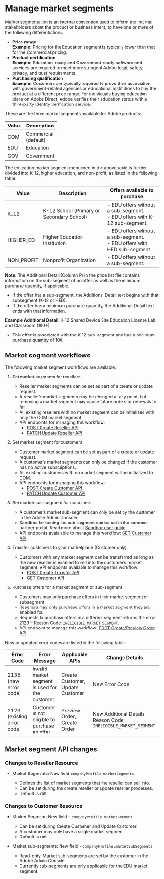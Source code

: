 # Manage market segments

Market segmentation is an internal convention used to inform the internal stakeholders about the product or business intent, to have one or more of the following differentiations:

- **Price range** <br />**Example**: Pricing for the Education segment is typically lower than that for the Commercial pricing.
- **Product certification** <br /> **Example**: Education-ready and Government-ready software and services are required to meet more stringent Adobe legal, safety, privacy, and trust requirements.
- **Purchasing qualification** <br />
    **Example:** Customers are typically required to prove their association with government-related agencies or educational institutions to buy the product at a different price range. For individuals buying education plans on Adobe Direct, Adobe verifies their education status with a third-party identity verification service.

These are the three market segments available for Adobe products:

| Value | Description                 |
|-------|-----------------------------|
| COM   | Commercial <br /> (default) |
| EDU   | Education                   |
| GOV   | Government                  |

The education market segment mentioned in the above table is further divided into K-12, higher education, and non-profit, as listed in the following table:

| Value      | Description                               | Offers available to purchase                                                    |
|------------|-------------------------------------------|---------------------------------------------------------------------------------|
| K_12       | K-12 School (Primary or Secondary School) | - EDU offers without a sub-segment.  <br /> - EDU offers with K-12 sub-segment. |
| HIGHER_ED  | Higher Education Institution              | - EDU offers without a sub-segment. <br /> - EDU offers with HED sub-segment.   |
| NON_PROFIT | Nonprofit Organization                    | - EDU offers without a sub-segment.                                             |

**Note:** The Additional Detail (Column P) in the price list file contains information on the sub-segment of an offer as well as the minimum purchase quantity, if applicable.

- If the offer has a sub-segment, the Additional Detail text begins with that subsegment (K-12 or HED).
- If the offer has a minimum purchase quantity, the Additional Detail text ends with that information.

**Example Additional Detail**: K-12 Shared Device Site Education License Lab and Classroom (100+)

- This offer is associated with the K-12 sub-segment and has a minimum purchase quantity of 100.

## Market segment workflows

The following market segment workflows are available:

1. Set market segments for resellers

   - Reseller market segments can be set as part of a create or update request.
   - A reseller’s market segments may be changed at any point, but removing a market segment may cause future orders or renewals to fail.
   - All existing resellers with no market segment can be initialized with only the COM market segment.
   - API endpoints for managing this workflow:
     - [POST Create Reseller API](../reseller_account/create_reseller_account.md)
     - [PATCH Update Reseller API](../reseller_account/update_reseller_account.md)

2. Set market segment for customers

   - Customer market segment can be set as part of a create or update request.
   - A customer’s market segments can only be changed if the customer has no active subscriptions.
   - All existing customers with no market segment will be initialized to COM.
   - API endpoints for managing this workflow:
     - [POST Create Customer API](./create_customer_account.md)
     - [PATCH Update Customer API](./update_customer_account.md)

3. Set market sub-segment for customers

   - A customer’s market sub-segment can only be set by the customer in the Adobe Admin Console.
   - Sandbox for testing the sub-segment can be set in the sandbox partner portal. Read more about [Sandbox user guide](../../technical-assets/index.md).
   - API endpoints avaialable to manage this workflow: [GET Customer API](./get_customer_account.md).

4. Transfer customers to your marketplace (Customer only)

   - Customers with any market segment can be transferred as long as the new reseller is enabled to sell into the customer’s market segment. API endpoints available to manage this workflow:
     - [POST Create Transfer API](../reseller_change/commit_transfer.md)
     - [GET Customer API](./get_customer_account.md)

5. Purchase  offers for a market segment or sub-segment

   - Customers may only purchase offers in their market segment or subsegment.
   - Resellers may only purchase offers in a market segment they are enabled for.
   - Requests to purchase offers in a different segment returns the  error 2129 – Reason Code: `INELIGIBLE_MARKET_SEGMENT`.
   - API endpoint to manage this workflow: [POST Create/Preview Order API](../migration/preview_offers.md)

New or updated error codes are listed in the following table:

| Error Code                        | Error Message                                 | Applicable APIs                  | Change Details                                                  |
|-----------------------------------|-----------------------------------------------|----------------------------------|-----------------------------------------------------------------|
| 2135 <br/> (new error code)       | Invalid market segment is used for the customer.      | Create Customer, Update Customer | New Error Code                                                  |
| 2129 <br /> (existing error code) | Customer is not eligible to purchase an offer.  | Preview Order, Create Order      | New Additional Details Reason Code: `INELIGIBLE_MARKET_SEGMENT` |

## Market segment API changes

### Changes to Reseller Resource

- Market Segments: New field `companyProfile.marketSegments`

  - Defines the list of market segments that the reseller can sell into.
  - Can be set during the create reseller or update reseller processes.
  - Default is `COM`.

### Changes to Customer Resource

- Market Segment: New field - `companyProfile.marketSegment`
  - Can be set during Create Customer and Update Customer.
  - A customer may only have a single market segment.
  - Default is `COM`.

- Market sub-segments: New field -  `companyProfile.marketSubSegments`

  - Read-only: Market sub-segments are set by the customer in the Adobe Admin Console.
  - Currently sub-segments are only applicable for the EDU market segment.
